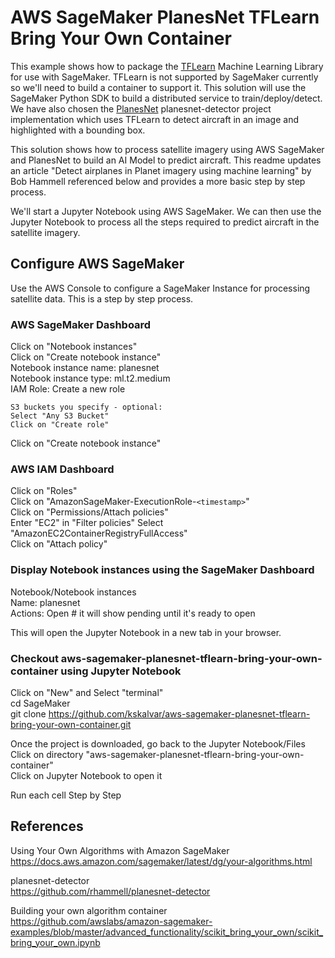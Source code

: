 # AWS SageMaker PlanesNet TFLearn Bring Your Own Container

This example shows how to package the [TFLearn][tfl] Machine Learning Library for use with SageMaker. TFLearn is not supported by SageMaker currently so we'll need to build a container to support it.  This solution will use the SageMaker Python SDK to build a distributed service to train/deploy/detect.  We have also chosen the [PlanesNet][planesnet] planesnet-detector project implementation which uses TFLearn to detect aircraft in an image and highlighted with a bounding box.

This solution shows how to process satellite imagery using AWS SageMaker and PlanesNet to build an AI Model to predict aircraft. This readme updates an article "Detect airplanes in Planet imagery using machine learning" by Bob Hammell referenced below and provides a more basic step by step process.

We'll start a Jupyter Notebook using AWS SageMaker.  We can then use the Jupyter Notebook to process all the steps required to predict aircraft in the satellite imagery.

## Configure AWS SageMaker
Use the AWS Console to configure a SageMaker Instance for processing satellite data.  This is a step by step process.

### AWS SageMaker Dashboard
Click on "Notebook instances"  
Click on "Create notebook instance"  
Notebook instance name: planesnet  
Notebook instance type: ml.t2.medium   
IAM Role: Create a new role  
```
S3 buckets you specify - optional:
Select "Any S3 Bucket"
Click on "Create role"
```
Click on "Create notebook instance"

### AWS IAM Dashboard
Click on "Roles"    
Click on "AmazonSageMaker-ExecutionRole-```<timestamp>```"  
Click on "Permissions/Attach policies"  
Enter "EC2" in "Filter policies"
Select "AmazonEC2ContainerRegistryFullAccess"  
Click on "Attach policy"  

### Display Notebook instances using the SageMaker Dashboard
Notebook/Notebook instances  
Name: planesnet  
Actions: Open  # it will show pending until it's ready to open

This will open the Jupyter Notebook in a new tab in your browser.

### Checkout aws-sagemaker-planesnet-tflearn-bring-your-own-container using Jupyter Notebook
Click on "New" and Select "terminal"  
cd SageMaker  
git clone https://github.com/kskalvar/aws-sagemaker-planesnet-tflearn-bring-your-own-container.git

Once the project is downloaded, go back to the Jupyter Notebook/Files  
Click on directory "aws-sagemaker-planesnet-tflearn-bring-your-own-container"  
Click on Jupyter Notebook to open it

Run each cell Step by Step

## References

Using Your Own Algorithms with Amazon SageMaker  
https://docs.aws.amazon.com/sagemaker/latest/dg/your-algorithms.html

planesnet-detector  
https://github.com/rhammell/planesnet-detector

Building your own algorithm container  
https://github.com/awslabs/amazon-sagemaker-examples/blob/master/advanced_functionality/scikit_bring_your_own/scikit_bring_your_own.ipynb

[tfl]: http://tflearn.org/
[planesnet]: https://github.com/rhammell/planesnet-detector
